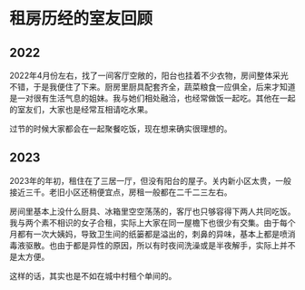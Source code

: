 # 租房历经的室友回顾

## 2022

2022年4月份左右，找了一间客厅空敞的，阳台也挂着不少衣物，房间整体采光不错，于是我便住了下来。厨房里厨具配套齐全，蔬菜粮食一应俱全，后来才知道是一对很有生活气息的姐妹。我与她们相处融洽，也经常做饭一起吃。其他在一起的室友们，大家也是经常互相请吃水果。

过节的时候大家都会在一起聚餐吃饭，现在想来确实很理想的。

## 2023

2023年的年初，租住在了三居一厅，但没有阳台的屋子。关内新小区太贵，一般接近三千。老旧小区还稍便宜点，房租一般都在二千二三左右。

房间里基本上没什么厨具、冰箱里空空荡荡的，客厅也只够容得下两人共同吃饭。我与两个素不相识的女子合租，实际上大家在同一屋檐下也很少有交集。由于每个月都有一次大姨妈，导致卫生间的纸篓都是溢出的，刺鼻的异味，基本上都是喷消毒液驱散。也由于都是异性的原因，所以有时夜间洗澡或是半夜解手，实际上并不是太方便。

这样的话，其实也是不如在城中村租个单间的。
